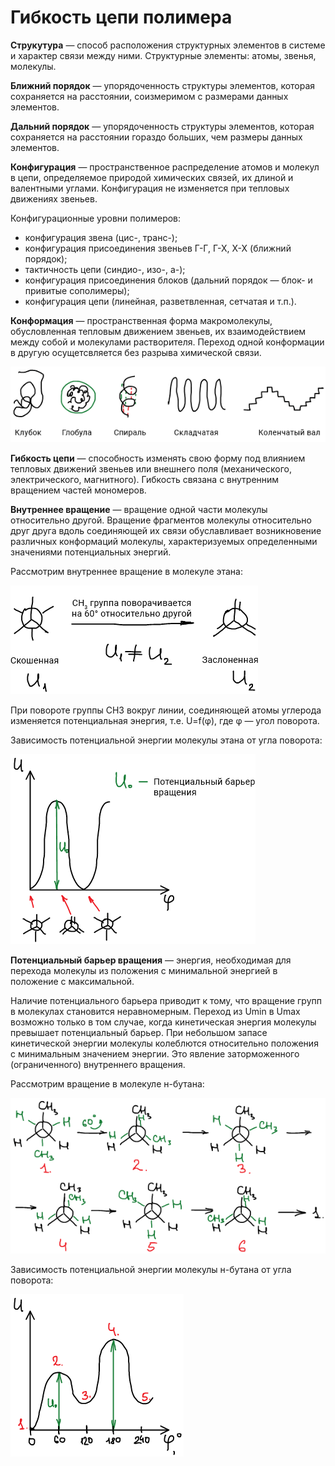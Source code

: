 # Гибкость цепи полимера

**Струкутура** — способ расположения структурных элементов в системе и характер связи между ними. Структурные элементы: атомы, звенья, молекулы.

**Ближний порядок** — упорядоченность структуры элементов, которая сохраняется на расстоянии, соизмеримом с размерами данных элементов.

**Дальний порядок** — упорядоченность структуры элементов, которая сохраняется на расстоянии гораздо больших, чем размеры данных элементов.

**Конфигурация** — пространственное распределение атомов и молекул в цепи, определяемое природой химических связей, их длиной и валентными углами. Конфигурация не изменяется при тепловых движениях звеньев.

Конфигурационные уровни полимеров:

* конфигурация звена (цис-, транс-);
* конфигурация присоединения звеньев Г-Г, Г-Х, Х-Х (ближний порядок);
* тактичность цепи (синдио-, изо-, а-);
* конфигурация присоединения блоков (дальний порядок — блок- и привитые сополимеры);
* конфигурация цепи (линейная, разветвленная, сетчатая и т.п.).

**Конформация** — пространственная форма макромолекулы, обусловленная тепловым движением звеньев, их взаимодействием между собой и молекулами растворителя. Переход одной конформации в другую осущетсвляется без разрыва химической связи.

![](../images/vms/vnutrennee-vrashchenie/vnutrennee-vrashchenie_clip_image001.png)

**Гибкость цепи** — способность изменять свою форму под влиянием тепловых движений звеньев или внешнего поля (механического, электрического, магнитного). Гибкость связана с внутренним вращением частей мономеров.

**Внутреннее вращение** — вращение одной части молекулы относительно другой. Вращение фрагментов молекулы относительно друг друга вдоль соединяющей их связи обуславливает возникновение различных конформаций молекулы, характеризуемых определенными значениями потенциальных энергий.

Рассмотрим внутреннее вращение в молекуле этана:

![](../images/vms/vnutrennee-vrashchenie/vnutrennee-vrashchenie_clip_image001_0000.png)

При повороте группы CH3 вокруг линии, соединяющей атомы углерода изменяется потенциальная энергия, т.е. U=f(φ), где φ — угол поворота.

Зависимость потенциальной энергии молекулы этана от угла поворота:

![](../images/vms/vnutrennee-vrashchenie/vnutrennee-vrashchenie_clip_image001_0001.png)

**Потенциальный барьер вращения** — энергия, необходимая для перехода молекулы из положения с минимальной энергией в положение с максимальной.

Наличие потенциального барьера приводит к тому, что вращение групп в молекулах становится неравномерным. Переход из Umin в Umax возможно только в том случае, когда кинетическая энергия молекулы превышает потенциальный барьер. При небольшом запасе кинетической энергии молекулы колеблются относительно положения с минимальным значением энергии. Это явление заторможенного (ограниченного) внутреннего вращения.

Рассмотрим вращение в молекуле н-бутана:

![](../images/vms/vnutrennee-vrashchenie/vnutrennee-vrashchenie_clip_image001_0002.png)

Зависимость потенциальной энергии молекулы н-бутана от угла поворота:

![](../images/vms/vnutrennee-vrashchenie/vnutrennee-vrashchenie_clip_image001_0003.png)

